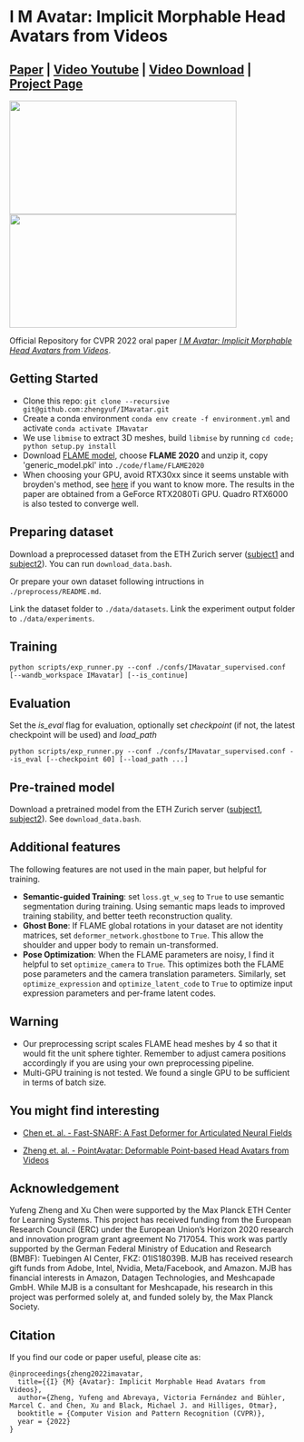 # I M Avatar: Implicit Morphable Head Avatars from Videos
## [Paper](https://arxiv.org/abs/2112.07471) | [Video Youtube](https://youtu.be/915baJNX-IU) | [Video Download](https://dataset.ait.ethz.ch/downloads/imaOsdfvRe/output.mp4) | [Project Page](https://ait.ethz.ch/imavatar)


<img src="assets/imavatar_real.gif" width="400" height="200"/> <img src="assets/makehuman.gif" width="400" height="200"/> 

Official Repository for CVPR 2022 oral paper [*I M Avatar: Implicit Morphable Head Avatars from Videos*](https://arxiv.org/abs/2112.07471). 

## Getting Started
* Clone this repo: `git clone --recursive git@github.com:zhengyuf/IMavatar.git`
* Create a conda environment `conda env create -f environment.yml` and activate `conda activate IMavatar` 
* We use `libmise` to extract 3D meshes, build `libmise` by running `cd code; python setup.py install`
* Download [FLAME model](https://flame.is.tue.mpg.de/download.php), choose **FLAME 2020** and unzip it, copy 'generic_model.pkl' into `./code/flame/FLAME2020`
* When choosing your GPU, avoid RTX30xx since it seems unstable with broyden's method, see [here](https://github.com/xuchen-ethz/snarf/issues/3#issue-1096847424) if you want to know more. The results in the paper are obtained from a GeForce RTX2080Ti GPU. Quadro RTX6000 is also tested to converge well.
## Preparing dataset
Download a preprocessed dataset from the ETH Zurich server ([subject1](https://dataset.ait.ethz.ch/downloads/IMavatar_data/data/subject1.zip) and [subject2](https://dataset.ait.ethz.ch/downloads/IMavatar_data/data/subject2.zip)). You can run `download_data.bash`.

Or prepare your own dataset following intructions in `./preprocess/README.md`.

Link the dataset folder to `./data/datasets`. Link the experiment output folder to `./data/experiments`.

## Training
```
python scripts/exp_runner.py --conf ./confs/IMavatar_supervised.conf [--wandb_workspace IMavatar] [--is_continue]
```
## Evaluation
Set the *is_eval* flag for evaluation, optionally set *checkpoint* (if not, the latest checkpoint will be used) and *load_path* 
```
python scripts/exp_runner.py --conf ./confs/IMavatar_supervised.conf --is_eval [--checkpoint 60] [--load_path ...]
```
## Pre-trained model
Download a pretrained model from the ETH Zurich server ([subject1](https://dataset.ait.ethz.ch/downloads/IMavatar_data/checkpoint/subject1.zip), [subject2](https://dataset.ait.ethz.ch/downloads/IMavatar_data/checkpoint/subject2.zip)). See `download_data.bash`.

## Additional features
The following features are not used in the main paper, but helpful for training.
* **Semantic-guided Training**:
set `loss.gt_w_seg` to `True` to use semantic segmentation during training. Using semantic maps leads to improved training stability, and better teeth reconstruction quality.
* **Ghost Bone**:
If FLAME global rotations in your dataset are not identity matrices, set `deformer_network.ghostbone` to `True`. This allow the shoulder and upper body to remain un-transformed.
* **Pose Optimization**:
When the FLAME parameters are noisy, I find it helpful to set `optimize_camera` to `True`. This optimizes both the FLAME pose parameters and the camera translation parameters. Similarly, set `optimize_expression` and `optimize_latent_code` to `True` to optimize input expression parameters and per-frame latent codes.

## Warning
* Our preprocessing script scales FLAME head meshes by 4 so that it would fit the unit sphere tighter. Remember to adjust camera positions accordingly if you are using your own preprocessing pipeline. 
* Multi-GPU training is not tested. We found a single GPU to be sufficient in terms of batch size.

## You might find interesting
* [Chen et. al. - Fast-SNARF: A Fast Deformer for Articulated Neural Fields](https://github.com/xuchen-ethz/fast-snarf)

* [Zheng et. al. - PointAvatar: Deformable Point-based Head Avatars from Videos](https://github.com/zhengyuf/pointavatar)

## Acknowledgement
Yufeng Zheng and Xu Chen were supported by the Max Planck ETH Center for Learning Systems. This project has received funding from the European Research Council (ERC) under the European Union’s Horizon 2020 research and innovation program grant agreement No 717054. This work was partly supported by the German Federal Ministry of Education and Research (BMBF): Tuebingen AI Center, FKZ: 01IS18039B. MJB has received research gift funds from Adobe, Intel, Nvidia, Meta/Facebook, and Amazon.  MJB has financial interests in Amazon, Datagen Technologies, and Meshcapade GmbH.  While MJB is a consultant for Meshcapade, his research in this project was performed solely at, and funded solely by, the Max Planck Society.

## Citation
If you find our code or paper useful, please cite as:
```
@inproceedings{zheng2022imavatar,
  title={{I} {M} {Avatar}: Implicit Morphable Head Avatars from Videos},
  author={Zheng, Yufeng and Abrevaya, Victoria Fernández and Bühler, Marcel C. and Chen, Xu and Black, Michael J. and Hilliges, Otmar},
  booktitle = {Computer Vision and Pattern Recognition (CVPR)},
  year = {2022}
}
```
